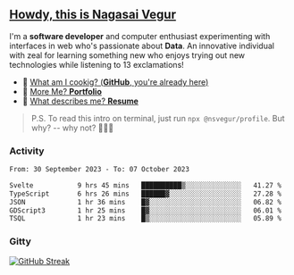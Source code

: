 
## [Howdy, this is Nagasai Vegur](https://nsvegur.me/)

I'm a **software developer** and computer enthusiast experimenting with interfaces in web who's passionate about **Data**. An innovative individual with zeal for learning something new who enjoys trying out new technologies while listening to 13 exclamations!

- 🍔 [What am I cookig? (**GitHub**, you're already here)](https://github.com/NSVEGUR)
- 👻 [More Me? **Portfolio**](https://nsvegur.me/)
- 🔭 [What describes me? **Resume**](https://nsvegur.me/resume)

> P.S. To read this intro on terminal, just run `npx @nsvegur/profile`. But why? -- why not? 🤷🏻‍♂️

### Activity

<!--START_SECTION:waka-->

```txt
From: 30 September 2023 - To: 07 October 2023

Svelte           9 hrs 45 mins   ██████████▒░░░░░░░░░░░░░░   41.27 %
TypeScript       6 hrs 26 mins   ██████▓░░░░░░░░░░░░░░░░░░   27.28 %
JSON             1 hr 36 mins    █▓░░░░░░░░░░░░░░░░░░░░░░░   06.82 %
GDScript3        1 hr 25 mins    █▓░░░░░░░░░░░░░░░░░░░░░░░   06.01 %
TSQL             1 hr 23 mins    █▒░░░░░░░░░░░░░░░░░░░░░░░   05.89 %
```

<!--END_SECTION:waka-->

### Gitty

[![GitHub Streak](http://github-profile-summary-cards.vercel.app/api/cards/profile-details?username=NSVEGUR&theme=github_dark)]('https://github.com/NSVEGUR')

